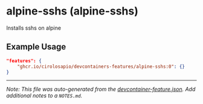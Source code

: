 
# alpine-sshs (alpine-sshs)

Installs sshs on alpine

## Example Usage

```json
"features": {
    "ghcr.io/cirolosapio/devcontainers-features/alpine-sshs:0": {}
}
```





---

_Note: This file was auto-generated from the [devcontainer-feature.json](https://github.com/cirolosapio/devcontainers-features/blob/main/src/alpine-sshs/devcontainer-feature.json).  Add additional notes to a `NOTES.md`._
